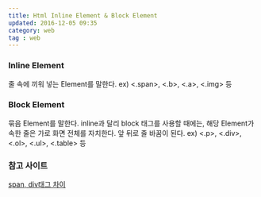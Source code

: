 ```yaml
---
title: Html Inline Element & Block Element
updated: 2016-12-05 09:35
category: web
tag : web
---
```


### Inline Element
줄 속에 끼워 넣는 Element를 말한다.
ex) <.span>, <.b>, <.a>, <.img> 등

### Block Element
묶음 Element를 말한다.
inline과 달리 block 태그를 사용할 때에는, 해당 Element가 속한 줄은 가로 화면 전체를 자치한다.
앞 뒤로 줄 바꿈이 된다.
ex) <.p>, <.div>, <.ol>, <.ul>, <.table> 등

### 참고 사이트 
[span, div태그 차이](http://aboooks.tistory.com/66 "span, div태그 차이")